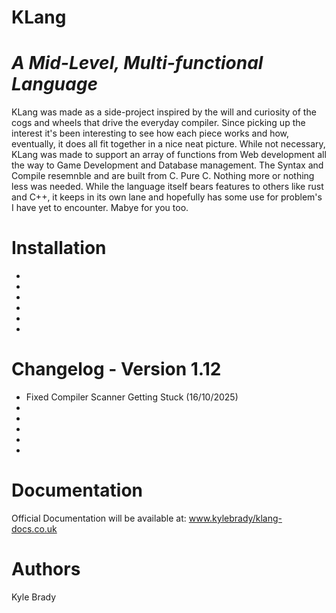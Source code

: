 # KLang

# <i>A Mid-Level, Multi-functional Language</i>

KLang was made as a side-project inspired by the will and curiosity of the cogs and wheels that drive the everyday compiler.
Since picking up the interest it's been interesting to see how each piece works and how, eventually, it does all fit together
in a nice neat picture. While not necessary, KLang was made to support an array of functions from Web development all the way
to Game Development and Database management. The Syntax and Compile resemnble and are built from C. Pure C. Nothing more or
nothing less was needed. While the language itself bears features to others like rust and C++, it keeps in its own lane and
hopefully has some use for problem's I have yet to encounter. Mabye for you too.

# Installation
-
-
-
-
-
-

# Changelog - Version 1.12
- Fixed Compiler Scanner Getting Stuck (16/10/2025)
-
-
-
-
-


# Documentation

Official Documentation will be available at: www.kylebrady/klang-docs.co.uk

# Authors

Kyle Brady
